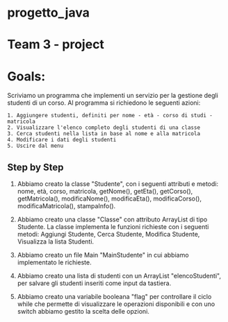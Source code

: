 # progetto_java
# Team 3 - project




# Goals:
Scriviamo un programma che implementi un servizio per la gestione degli studenti di un corso. 
Al programma si richiedono le seguenti azioni:

    1. Aggiungere studenti, definiti per nome - età - corso di studi - matricola
    2. Visualizzare l'elenco completo degli studenti di una classe
    3. Cerca studenti nella lista in base al nome e alla matricola
    4. Modificare i dati degli studenti
    5. Uscire dal menu

## Step by Step

1. Abbiamo creato la classe "Studente", con i seguenti attributi e metodi:
nome, età, corso, matricola, getNome(), getEta(), getCorso(), getMatricola(), modificaNome(), modificaEta(), modificaCorso(), modificaMatricola(), stampaInfo().

2. Abbiamo creato una classe "Classe" con attributo ArrayList di tipo Studente. La classe implementa le funzioni richieste con i seguenti metodi: Aggiungi Studente, Cerca Studente, Modifica Studente, Visualizza la lista Studenti.

3. Abbiamo creato un file Main "MainStudente" in cui abbiamo implementato le richieste.

4. Abbiamo creato una lista di studenti con un ArrayList "elencoStudenti", per salvare gli studenti inseriti come input da tastiera.
5. Abbiamo creato una variabile booleana "flag" per controllare il ciclo while che permette di visualizzare le operazioni disponibili e con uno switch abbiamo gestito la scelta delle opzioni.
